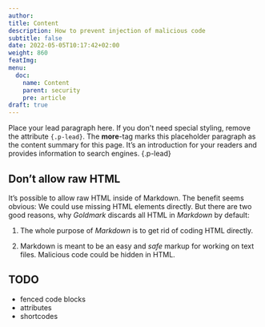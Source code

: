 ```yaml
---
author:
title: Content
description: How to prevent injection of malicious code
subtitle: false
date: 2022-05-05T10:17:42+02:00 
weight: 860
featImg:
menu:
  doc:
    name: Content
    parent: security
    pre: article
draft: true
---
```


Place your lead paragraph here. If you don't need special styling, remove the attribute `{.p-lead}`. The **more**-tag marks this placeholder paragraph as the content summary for this page. It’s an introduction for your readers and provides information to search engines.
{.p-lead} <!--more-->

## Don’t allow raw HTML

It’s possible to allow raw HTML inside of Markdown. The benefit seems obvious: We could use missing HTML elements directly. But there are two good reasons, why _Goldmark_ discards all HTML in _Markdown_ by default:

1. The whole purpose of _Markdown_ is to get rid of coding HTML directly.

2. Markdown is meant to be an easy and _safe_ markup for working on text files.    Malicious code could be hidden in HTML.

## TODO

- fenced code blocks
- attributes
- shortcodes
